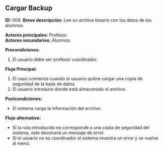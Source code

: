 ## Cargar Backup

**ID:** 009.
**Breve descripción:** Lee un archivo binario con los datos de los alumnos.

**Actores principales:** Profesor.  
**Actores secundarios:** Alumnos.

**Precondiciones:**

1. El usuario debe ser profesor coordinador.

**Flujo Principal:**

1. El caso comienza cuando el usuario quiere cargar una copia de seguridad de la base de datos.
2. El usuario introduce donde está almacenado el archivo.

**Postcondiciones:**

* El sistema carga la información del archivo.

**Flujo alternativo:**

* Si la ruta introducida no corresponde a una copia de seguridad del sistema, este devolverá un mensaje de error.
* Si el usuario no es coordinador el sistema muestra un error y se vuelve al menú.
